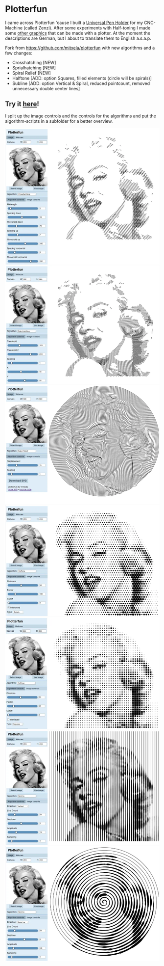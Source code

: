# Plotterfun

I came across Plotterfun 'cause I built a [Universal Pen Holder](https://www.zenziwerken.de/Nachbauen/Universal-Pen-Holder) for my CNC-Machine (called Zenzi). After some experiments with Half-toning I made some [other graphics](https://www.zenziwerken.de/Plottgrafiken) that can be made with a plotter. At the moment the descriptions are German, but I about to translate them to English a.s.a.p.

Fork from https://github.com/mitxela/plotterfun with new algorithms and a few changes:
* Crosshatching [NEW]
* Sprialhatching [NEW]
* Spiral Relief [NEW]
* Halftone [ADD: option Squares, filled elements (circle will be spirals)]
* Subline [ADD: option Vertical & Spiral, reduced pointcount, removed unnecessary double center lines]

## Try it [here](https://zenziwerken.github.io/plotterfun/main.htm)!

I split up the image controls and the controls for the algorithms and
put the algorithm-scripts in a subfolder for a better overview.

![crosshatching](/screenshots/crosshatching.webp)
![spiralhatching](/screenshots/spiralhatching.webp)
![spiral_relief](/screenshots/spiral_relief.webp)
![halftone_spirals](/screenshots/halftone_spirals.webp)
![halftone_spirals](/screenshots/halftone_squares.webp)
![subline_vertical](/screenshots/subline_vertical.webp)
![subline_spiral](/screenshots/subline_spiral.webp)
